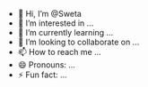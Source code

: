 - 👋 Hi, I’m @Sweta
- 👀 I’m interested in ...
- 🌱 I’m currently learning ...
- 💞️ I’m looking to collaborate on ...
- 📫 How to reach me ...
- 😄 Pronouns: ...
- ⚡ Fun fact: ...

<!---
SwetaProfile/SwetaProfile is a ✨ special ✨ repository because its `README.md` (this file) appears on your GitHub profile.
You can click the Preview link to take a look at your changes.
--->
